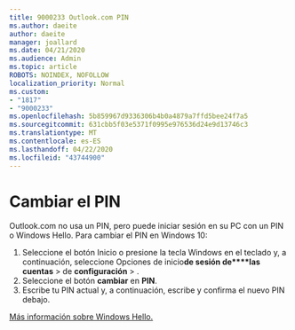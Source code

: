 ```yaml
---
title: 9000233 Outlook.com PIN
ms.author: daeite
author: daeite
manager: joallard
ms.date: 04/21/2020
ms.audience: Admin
ms.topic: article
ROBOTS: NOINDEX, NOFOLLOW
localization_priority: Normal
ms.custom:
- "1817"
- "9000233"
ms.openlocfilehash: 5b859967d9336306b4b0a4879a7ffd5bee24f7a5
ms.sourcegitcommit: 631cbb5f03e5371f0995e976536d24e9d13746c3
ms.translationtype: MT
ms.contentlocale: es-ES
ms.lasthandoff: 04/22/2020
ms.locfileid: "43744900"
---
```

# <a name="change-your-pin"></a>Cambiar el PIN

Outlook.com no usa un PIN, pero puede iniciar sesión en su PC con un PIN o Windows Hello. Para cambiar el PIN en Windows 10:

1. Seleccione el botón Inicio o presione la tecla Windows en el teclado y, a continuación, seleccione Opciones de inicio**de sesión de****las cuentas** > de **configuración** > .
2. Seleccione el botón **cambiar** en **PIN**.
3. Escribe tu PIN actual y, a continuación, escribe y confirma el nuevo PIN debajo.

[Más información sobre Windows Hello.](https://support.microsoft.com/help/17215/)